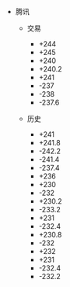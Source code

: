 - 腾讯
	- 交易
		- +244
		- +245
		- +240
		- +240.2
		- +241
		- -237
		- -238
		- -237.6


	
	- 历史
		- +241
		- +241.8
		- -242.2
		- -241.4
		- -237.4
		- +236
		- +230
		- -232
		- +230.2
		- -233.2
		- +231
		- -232.4
		- +230.8
		- -232
		- +232
		- +231
		- -232.4
		- -232.2